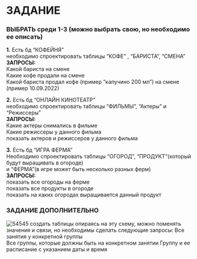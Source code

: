 # ЗАДАНИЕ
<h3>ВЫБРАТЬ среди 1-3 (можно выбрать свою, но необходимо ее описать)</h3>
 
<b>1.</b> Есть бд “КОФЕЙНЯ”<br>
необходимо спроектировать таблицы “КОФЕ” , “БАРИСТА”, “СМЕНА” <br>
<b>ЗАПРОСЫ:</b><br>
Какой бариста на смене<br>
Какие кофе продали на смене<br>
Какой бариста продал кофе (пример “капучино 200 мл”) на смене (пример 10.09.2022)

<b>2.</b> Есть бд “ОНЛАЙН КИНОТЕАТР”<br>
необходимо спроектировать таблицы “ФИЛЬМЫ”, “Актеры” и “Режиссеры”<br>
<b>ЗАПРОСЫ:</b><br>
Какие актеры снимались в фильме<br>
Какие режиссеры у данного фильма<br>
показать актеров и режиссеров у данного фильма<br>

<b>3.</b> Есть бд “ИГРА ФЕРМА”<br>
Необходимо спроектировать таблицы “ОГОРОД”, “ПРОДУКТ”(который будут выращивать в огороде) <br>
и “ФЕРМА”(в игре может быть несколько разных ферм) <br>
<b>ЗАПРОСЫ:</b><br>
показать все огороды на ферме<br>
показать все продукты в огороде<br>
показать на каких огородах выращивается данный продукт <br>

<h3>ЗАДАНИЕ ДОПОЛНИТЕЛЬНО</h3>

![54545](https://github.com/serdj1984/PY/assets/139622188/6789607a-2ecf-4c42-aaf7-329e07c9838d)
создать таблицы опираясь на эту схему, можно поменять значения и связи, но необходимы сделать следующие запросы:
Все занятия у конкретной группы  
Все группы, которые должны быть на конкретном занятии 
Группу и ее расписание с указанием даты и время 


